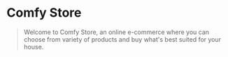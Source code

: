 # Comfy Store

> Welcome to Comfy Store, an online e-commerce where you can choose from variety of products and buy what's best suited for your house.
